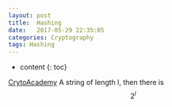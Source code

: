 ```yaml
---
layout: post
title:  Hashing 
date:   2017-05-29 22:35:05
categories: Cryptography
tags: Hashing
---
```

* content
{: toc}


[CrytoAcademy](http://wesecure.net/learn/)
A string of length l, then there is $$2^{l}$$

